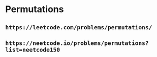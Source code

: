# Permutations

## `https://leetcode.com/problems/permutations/`

## `https://neetcode.io/problems/permutations?list=neetcode150`
